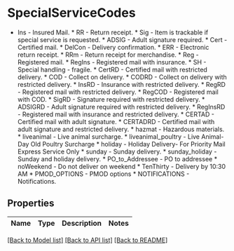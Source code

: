 # SpecialServiceCodes

* Ins - Insured Mail.  * RR - Return receipt.  * Sig - Item is trackable if special service is requested. * ADSIG - Adult signature required. * Cert - Certified mail. * DelCon - Delivery confirmation. * ERR - Electronic return receipt. * RRm - Return receipt for merchandise. * Reg - Registered mail. * RegIns - Registered mail with insurance. * SH - Special handling - fragile. * CertRD - Certified mail with restricted delivery. * COD - Collect on delivery. * CODRD - Collect on delivery with restricted delivery. * InsRD - Insurance with restricted delivery. * RegRD - Registered mail with restricted delivery. * RegCOD - Registered mail with COD. * SigRD - Signature required with restricted delivery. * ADSIGRD - Adult signature required with restricted delivery. * RegInsRD - Registered mail with insurance and restricted delivery. * CERTAD - Certified mail with adult signature. * CERTADRD - Certified mail with adult signature and restricted delivery. * hazmat - Hazardous materials. * liveanimal - Live animal surcharge. * liveanimal_poultry - Live Animal-Day Old Poultry Surcharge * holiday - Holiday Delivery- For Priority Mail Express Service Only * sunday - Sunday delivery. * sunday_holiday - Sunday and holiday delivery. * PO_to_Addressee - PO to addressee * noWeekend - Do not deliver on weekend * TenThirty - Delivery by 10:30 AM * PMOD_OPTIONS - PMOD options * NOTIFICATIONS - Notifications. 
## Properties
Name | Type | Description | Notes
------------ | ------------- | ------------- | -------------

[[Back to Model list]](../README.md#documentation-for-models) [[Back to API list]](../README.md#documentation-for-api-endpoints) [[Back to README]](../README.md)


